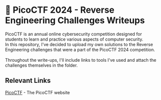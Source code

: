 # 🚩 PicoCTF 2024 - Reverse Engineering Challenges Writeups
PicoCTF is an annual online cybersecurity competition designed for students to learn and practice various aspects of computer security. <br>
In this repository, I've decided to upload my own solutions to the Reverse Engineering challenges that were a part of the PicoCTF 2024 competition. <br> <br>
Throughout the write-ups, I'll include links to tools I've used and attach the challenges themselves in the folder.

## Relevant Links
[PicoCTF](https://picoctf.org/) - The PicoCTF website 
